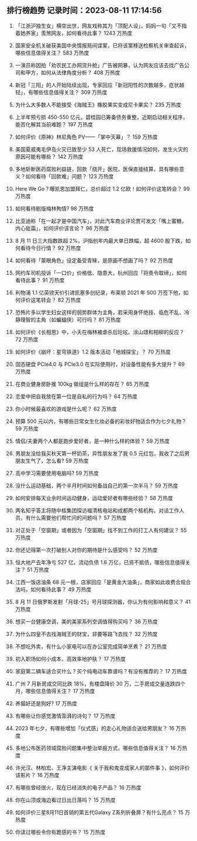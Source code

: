 
## 排行榜趋势 记录时间：2023-08-11 17:14:56
  
  1. 「江浙沪独生女」横空出世，网友戏称其为「顶配人设」，妈妈一句「又不指着她养家」羡煞网友，如何看待此事？ 1243 万热度
    
  2. 国家安全机关破获美国中央情报局间谍案，已将该案移送检察机关审查起诉，哪些信息值得关注？ 583 万热度
    
  3. 一演员称因拍「劝农民工办网贷升舱」广告被网暴，认为网友应该去找广告公司和甲方，如何从法律角度分析？ 408 万热度
    
  4. 新冠「三阳」的人开始陆续出现，专家回应「新冠阳性的次数越多，症状越轻」，有哪些信息值得关注？ 309 万热度
    
  5. 为什么大多数人不能接受《海贼王》橡胶果实变成尼卡果实？ 235 万热度
    
  6. 上半年预亏损 450-550 亿元，碧桂园已筹备债务重整，近期启动相关程序，能否化解其当前难题？ 197 万热度
    
  7. 如何评价《原神》林尼角色 PV——「掌中天幕」？ 159 万热度
    
  8. 美国夏威夷毛伊岛火灾已致至少 53 人死亡，现场救援情况如何，发生火灾的原因可能有哪些？ 142 万热度
    
  9. 多地斩断医药腐败利益链，回款「绕开」医院，医保直接结算，具有哪些意义？如何看待「回款难」问题？ 123 万热度
    
  10. Here We Go？曝凯恩加盟拜仁，总价超过 1.2 亿欧！如何评价这笔转会？ 99 万热度
    
  11. 如何看待剧版梅林殉情? 98 万热度
    
  12. 比亚迪称「在一起才是中国汽车」，对此汽车商业评论贾可发文「嘴上蜜糖，内心砒霜」，如何评价该言论？ 96 万热度
    
  13. 8 月 11 日三大指数跌超 2%，沪指创年内最大单日跌幅，超 4600 股下跌，如何看待今日行情？ 92 万热度
    
  14. 如何看待「蒙眼角色」设定备受青睐，是原画不想画了吗？ 92 万热度
    
  15. 网约车司机投诉「一口价」价格低、隐患大，杭州回应「将责令取缔」，如何看待此事？ 91 万热度
    
  16. 利物浦 1.1 亿英镑天价引进凯塞多创纪录，布莱顿 2021 年 500 万签下他，如何评价这笔转会？ 82 万热度
    
  17. 恐怖片多以学生妇女这样的弱势群体为主角，若采用身怀绝技、临危不乱、冷静理智的主角（如蝙蝠侠）可行吗？ 81 万热度
    
  18. 如何评价《长相思》中，小夭在梅林被虐杀后玱玹、涂山璟和相柳的反应？ 72 万热度
    
  19. 如何评价《崩坏：星穹铁道》1.2 版本活动「地城探宝」？ 70 万热度
    
  20. 固态硬盘 PCIe4.0 与 PCIe3.0 在实际使用时，对设备性能有多大提升？ 69 万热度
    
  21. 在商业健身房卧推 100kg 做组是什么样的存在？ 65 万热度
    
  22. 恋爱中把自我放在第一位是自私的行为吗？ 64 万热度
    
  23. 你小时候最喜欢的游戏是什么呢？ 62 万热度
    
  24. 预算 500 元以内，有哪些日常女生化妆必备的彩妆好物适合作为七夕礼物？ 59 万热度
    
  25. 情侣/夫妻两个人都是跑步爱好者，是一种什么样的体验？ 59 万热度
    
  26. 男朋友没给我买秋天第一杯奶茶，异性朋友发了我 0.5 元红包，我收了之后男朋友生气了，怎么看? 59 万热度
    
  27. 高中学习需要使用电脑吗? 59 万热度
    
  28. 没什么运动基础，两个半月时间如何备战自己的第一次半马？ 59 万热度
    
  29. 如何安排每天业余时间运动健身，运动爱好者有哪些经验？ 58 万热度
    
  30. 两名知乎答主将随中核集团探访福清核电站和成都两个核机构，对话工作人员，有什么需要他们帮忙问的问题吗？ 57 万热度
    
  31. 对正处于「空窗期」或者因为「空窗期」找不到工作的打工人有何建议？ 55 万热度
    
  32. 你还记得第一次打破别人对你的期待是什么感受吗？ 52 万热度
    
  33. 恒大地产去年净亏 527 亿，流动负债 1.6 万亿，已资不抵债，哪些信息值得关注？ 51 万热度
    
  34. 江西一饭店油条 68 元一根，店家回应「是黄金大油条」，商家如此收费合规合法吗，如何看待此事？ 49 万热度
    
  35. 8 月 11 日俄罗斯发射「月球-25」号月球探测器，你认为有何影响和意义？ 41 万热度
    
  36. 想买一台健康空调，美的美家系列空调值得购买吗？ 36 万热度
    
  37. 为什么四皇不去找海贼王的财宝，非要等路飞去找？ 32 万热度
    
  38. 不想吃外卖，有什么小家电可以在办公室完成简单烹煮？ 21 万热度
    
  39. 初入职场如何小成本、高效率地护肤？ 17 万热度
    
  40. 家庭第二辆车适合买什么？买个纯电动车靠谱吗？有没有推荐的？ 17 万热度
    
  41. 广州 7 月新房成交同比跌 18%，有楼盘降价 30 万，二手房成交量连跌四个月，哪些信息值得关注？ 17 万热度
    
  42. 养猫好还是狗好? 17 万热度
    
  43. 有哪些让你感觉激情澎湃的诗句？ 17 万热度
    
  44. 2023 年七夕，有哪些增加「仪式感」的走心礼物适合送给男朋友？ 16 万热度
    
  45. 多地公布医药领域腐败问题集中整治举报方式，哪些信息值得关注？ 16 万热度
    
  46. 许光汉、林柏宏、王净主演电影《 关于我和鬼变成家人的那件事 》，如何评价该影片？ 16 万热度
    
  47. 有哪些曾经很火，现在已经消失的电子产品？ 16 万热度
    
  48. 你在山顶或海边看过日出日落吗？ 15 万热度
    
  49. 如何评价三星8月11日首销的第五代Galaxy Z系列折叠屏？有什么亮点？ 15 万热度
    
  50. 你读过哪些令你有跪感的书？ 15 万热度
    
